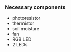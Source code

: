 ### Necessary components
 - photoresistor
 - thermistor
 - soil moisture
 - fan
 - RGB LED
 - 2 LEDs